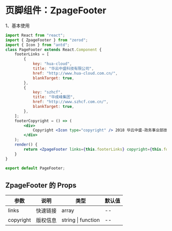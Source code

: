 # 页脚组件：ZpageFooter

1、基本使用

<div class="z-demo-box" data-render="demo1" data-title="基本使用"></div>

```jsx
import React from "react";
import { ZpageFooter } from "zerod";
import { Icon } from "antd";
class PageFooter extends React.Component {
	footerLinks = [
		{
			key: "hua-cloud",
			title: "华云中盛科技有限公司",
			href: "http://www.hua-cloud.com.cn/",
			blankTarget: true,
		},
		{
			key: "szhcf",
			title: "华成峰集团",
			href: "http://www.szhcf.com.cn/",
			blankTarget: true,
		},
	];
	footerCopyright = () => (
		<div>
			Copyright <Icon type="copyright" /> 2018 华云中盛-政务事业部技术团队出品
		</div>
	);
	render() {
		return <ZpageFooter links={this.footerLinks} copyright={this.footerCopyright} />;
	}
}

export default PageFooter;
```

## ZpageFooter 的 Props

<table>
	<thead>
		<tr>
			<th>参数</th>
			<th>说明</th>
			<th>类型</th>
			<th>默认值</th>
		</tr>
	</thead>
	<tbody>
		<tr>
			<td>links</td>
			<td>快速链接</td>
			<td>array</td>
			<td>--</td>
		</tr>
		<tr>
			<td>copyright</td>
			<td>版权信息</td>
			<td>string | function</td>
			<td>--</td>
		</tr>
	</tbody>
</table>
